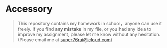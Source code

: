 # Accessory
> This repository contains my homework in school，anyone can use it freely.
> If you find **any mistake** in my file, or you had any idea to improve my assignment, please let me know without any hesitation.(Please email me at super76rui@icloud.com)
